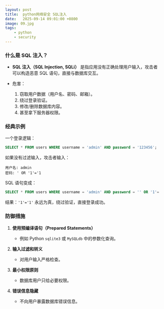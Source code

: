 ```yaml
---
layout: post
title:  python网络安全 SQL注入
date:   2025-09-14 09:01:00 +0800
image: 09.jpg
tags: 
    - python
    - security
---
```


### 什么是 SQL 注入？

* **SQL 注入（SQL Injection, SQLi）** 是指应用没有正确处理用户输入，攻击者可以构造恶意 SQL 语句，直接与数据库交互。
* 危害：

  1. 窃取用户数据（用户名、密码、邮箱）。
  2. 绕过登录验证。
  3. 修改/删除数据库内容。
  4. 甚至拿下服务器权限。

### 经典示例

一个登录逻辑：

```sql
SELECT * FROM users WHERE username = 'admin' AND password = '123456';
```

如果没有过滤输入，攻击者输入：

```
用户名: admin
密码: ' OR '1'='1
```

SQL 语句变成：

```sql
SELECT * FROM users WHERE username = 'admin' AND password = '' OR '1'='1';
```

结果：`'1'='1'` 永远为真，绕过验证，直接登录成功。

### 防御措施

1. **使用预编译语句（Prepared Statements）**
   * 例如 Python `sqlite3` 或 `MySQLdb` 中的参数化查询。

2. **输入过滤和转义**
   * 对用户输入严格检查。
3. **最小权限原则**

   * 数据库用户只给必要权限。
4. **错误信息隐藏**

   * 不向用户暴露数据库错误信息。
